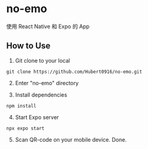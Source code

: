 # no-emo 

使用 React Native 和 Expo 的 App

## How to Use

1. Git clone to your local

```
git clone https://github.com/Hubert0916/no-emo.git
```

2. Enter "no-emo" directory


3. Install dependencies
```
npm install
```

4. Start Expo server
```
npx expo start
```

5. Scan QR-code on your mobile device. Done.
